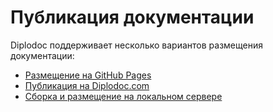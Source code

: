 # Публикация документации

Diplodoc поддерживает несколько вариантов размещения документации:

- [Размещение на GitHub Pages](github-pages.md)
- [Публикация на Diplodoc.com](how-it-work.md)
- [Сборка и размещение на локальном сервере](installation.md)